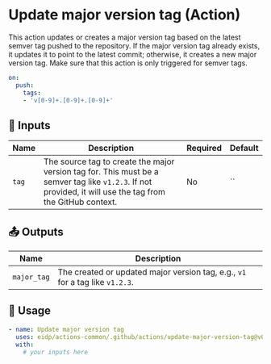 <!-- BEGIN ACTION DOCS: Update major version tag -->
<!-- BEGIN ACTION DOCS: Update major version tag -->
# Update major version tag (Action)

This action updates or creates a major version tag based on the latest semver tag pushed to the repository. If the major version tag already exists, it updates it to point to the latest commit; otherwise, it creates a new major version tag.
Make sure that this action is only triggered for semver tags.

```yaml
on:
  push:
    tags:
    - 'v[0-9]+.[0-9]+.[0-9]+'
```
<!-- BEGIN ACTION DOCS: Update major version tag -->

## 🔧 Inputs

| Name|                                                                        Description                                                                       |Required|Default|
|-----|----------------------------------------------------------------------------------------------------------------------------------------------------------|--------|-------|
|`tag`|The source tag to create the major version tag for. This must be a semver tag like `v1.2.3`. If not provided, it will use the tag from the GitHub context.|   No   |   ``  |

## 📤 Outputs

|    Name   |                                 Description                                 |
|-----------|-----------------------------------------------------------------------------|
|`major_tag`|The created or updated major version tag, e.g., `v1` for a tag like `v1.2.3`.|

## 🚀 Usage

```yaml
- name: Update major version tag
  uses: eidp/actions-common/.github/actions/update-major-version-tag@v0
  with:
    # your inputs here
```

<!-- END ACTION DOCS -->
